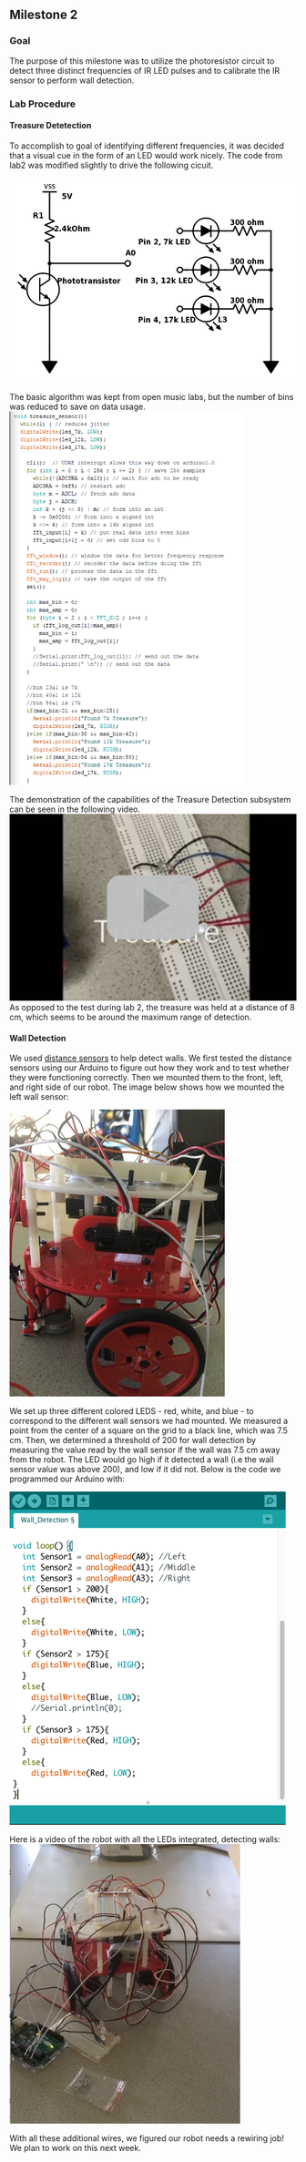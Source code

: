 ## Milestone 2
### Goal
The purpose of this milestone was to utilize the photoresistor circuit to detect three distinct frequencies of IR LED pulses and to calibrate the IR sensor to perform wall detection.
### Lab Procedure

#### Treasure Detetection
To accomplish to goal of identifying different frequencies, it was decided that a visual cue in the form of an LED would work nicely. The code from lab2 was modified slightly to drive the following cicuit.

![](./image/milestone2/modcir.png)

The basic algorithm was kept from open music labs, but the number of bins was reduced to save on data usage.
![](./image/milestone2/fftnew.png)

The demonstration of the capabilities of the Treasure Detection subsystem can be seen in the following video.
[![treasure detection video](./image/milestone2/2_1.JPG)](https://youtu.be/9iJFbW3Qb2s)
As opposed to the test during lab 2, the treasure was held at a distance of 8 cm, which seems to be around the maximum range of detection.

#### Wall Detection

We used [distance sensors](https://www.sparkfun.com/products/12728) to help detect walls. We first tested the distance sensors using our Arduino to figure out how they work and to test whether they were functioning correctly. Then we mounted them to the front, left, and right side of our robot. The image below shows how we mounted the left wall sensor:

![](./image/milestone2/Robot.jpg)

We set up three different colored LEDS - red, white, and blue - to correspond to the different wall sensors we had mounted. We measured a point from the center of a square on the grid to a black line, which was 7.5 cm. Then, we determined a threshold of 200 for wall detection by measuring the value read by the wall sensor if the wall was 7.5 cm away from the robot.  The LED would go high if it detected a wall (i.e the wall sensor value was above 200), and low if it did not. Below is the code we programmed our Arduino with:

![](./image/milestone2/Code_resized.png)

Here is a video of the robot with all the LEDs integrated, detecting walls:
[![Wall Detection](./image/milestone2/rsz_walldetection.png)](https://www.youtube.com/watch?v=Rh2Dz9lLEa0&feature=youtu.be)

With all these additional wires, we figured our robot needs a rewiring job! We plan to work on this next week.
